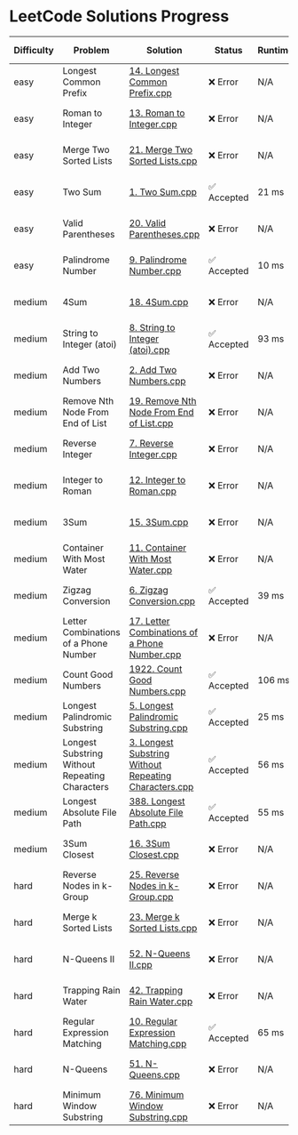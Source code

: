 # LeetCode Solutions Progress

| Difficulty | Problem | Solution | Status | Runtime | Updated At |
|------------|---------|----------|--------|---------|------------|
| easy | Longest Common Prefix | [14. Longest Common Prefix.cpp](easy/14.%20Longest%20Common%20Prefix.cpp) | ❌ Error | N/A | 2025-04-20 23:48 |
| easy | Roman to Integer | [13. Roman to Integer.cpp](easy/13.%20Roman%20to%20Integer.cpp) | ❌ Error | N/A | 2025-04-20 23:48 |
| easy | Merge Two Sorted Lists | [21. Merge Two Sorted Lists.cpp](easy/21.%20Merge%20Two%20Sorted%20Lists.cpp) | ❌ Error | N/A | 2025-04-20 23:48 |
| easy | Two Sum | [1. Two Sum.cpp](easy/1.%20Two%20Sum.cpp) | ✅ Accepted | 21 ms | 2025-04-20 23:48 |
| easy | Valid Parentheses | [20. Valid Parentheses.cpp](easy/20.%20Valid%20Parentheses.cpp) | ❌ Error | N/A | 2025-04-20 23:48 |
| easy | Palindrome Number | [9. Palindrome Number.cpp](easy/9.%20Palindrome%20Number.cpp) | ✅ Accepted | 10 ms | 2025-04-20 23:48 |
| medium | 4Sum | [18. 4Sum.cpp](medium/18.%204Sum.cpp) | ❌ Error | N/A | 2025-04-20 23:48 |
| medium | String to Integer (atoi) | [8. String to Integer (atoi).cpp](medium/8.%20String%20to%20Integer%20(atoi).cpp) | ✅ Accepted | 93 ms | 2025-04-20 23:48 |
| medium | Add Two Numbers | [2. Add Two Numbers.cpp](medium/2.%20Add%20Two%20Numbers.cpp) | ❌ Error | N/A | 2025-04-20 23:48 |
| medium | Remove Nth Node From End of List | [19. Remove Nth Node From End of List.cpp](medium/19.%20Remove%20Nth%20Node%20From%20End%20of%20List.cpp) | ❌ Error | N/A | 2025-04-20 23:48 |
| medium | Reverse Integer | [7. Reverse Integer.cpp](medium/7.%20Reverse%20Integer.cpp) | ❌ Error | N/A | 2025-04-20 23:48 |
| medium | Integer to Roman | [12. Integer to Roman.cpp](medium/12.%20Integer%20to%20Roman.cpp) | ❌ Error | N/A | 2025-04-20 23:48 |
| medium | 3Sum | [15. 3Sum.cpp](medium/15.%203Sum.cpp) | ❌ Error | N/A | 2025-04-20 23:48 |
| medium | Container With Most Water | [11. Container With Most Water.cpp](medium/11.%20Container%20With%20Most%20Water.cpp) | ❌ Error | N/A | 2025-04-20 23:48 |
| medium | Zigzag Conversion | [6. Zigzag Conversion.cpp](medium/6.%20Zigzag%20Conversion.cpp) | ✅ Accepted | 39 ms | 2025-04-20 23:48 |
| medium | Letter Combinations of a Phone Number | [17. Letter Combinations of a Phone Number.cpp](medium/17.%20Letter%20Combinations%20of%20a%20Phone%20Number.cpp) | ❌ Error | N/A | 2025-04-20 23:48 |
| medium | Count Good Numbers | [1922. Count Good Numbers.cpp](medium/1922.%20Count%20Good%20Numbers.cpp) | ✅ Accepted | 106 ms | 2025-04-20 23:48 |
| medium | Longest Palindromic Substring | [5. Longest Palindromic Substring.cpp](medium/5.%20Longest%20Palindromic%20Substring.cpp) | ✅ Accepted | 25 ms | 2025-04-20 23:48 |
| medium | Longest Substring Without Repeating Characters | [3. Longest Substring Without Repeating Characters.cpp](medium/3.%20Longest%20Substring%20Without%20Repeating%20Characters.cpp) | ✅ Accepted | 56 ms | 2025-04-20 23:48 |
| medium | Longest Absolute File Path | [388. Longest Absolute File Path.cpp](medium/388.%20Longest%20Absolute%20File%20Path.cpp) | ✅ Accepted | 55 ms | 2025-04-20 23:48 |
| medium | 3Sum Closest | [16. 3Sum Closest.cpp](medium/16.%203Sum%20Closest.cpp) | ❌ Error | N/A | 2025-04-20 23:48 |
| hard | Reverse Nodes in k-Group | [25. Reverse Nodes in k-Group.cpp](hard/25.%20Reverse%20Nodes%20in%20k-Group.cpp) | ❌ Error | N/A | 2025-04-20 23:48 |
| hard | Merge k Sorted Lists | [23. Merge k Sorted Lists.cpp](hard/23.%20Merge%20k%20Sorted%20Lists.cpp) | ❌ Error | N/A | 2025-04-20 23:48 |
| hard | N-Queens II | [52. N-Queens II.cpp](hard/52.%20N-Queens%20II.cpp) | ❌ Error | N/A | 2025-04-20 23:48 |
| hard | Trapping Rain Water | [42. Trapping Rain Water.cpp](hard/42.%20Trapping%20Rain%20Water.cpp) | ❌ Error | N/A | 2025-04-20 23:48 |
| hard | Regular Expression Matching | [10. Regular Expression Matching.cpp](hard/10.%20Regular%20Expression%20Matching.cpp) | ✅ Accepted | 65 ms | 2025-04-20 23:48 |
| hard | N-Queens | [51. N-Queens.cpp](hard/51.%20N-Queens.cpp) | ❌ Error | N/A | 2025-04-20 23:48 |
| hard | Minimum Window Substring | [76. Minimum Window Substring.cpp](hard/76.%20Minimum%20Window%20Substring.cpp) | ❌ Error | N/A | 2025-04-20 23:48 |
